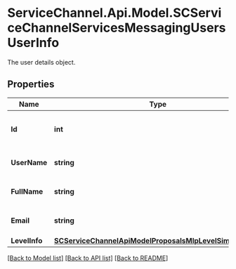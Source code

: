 # ServiceChannel.Api.Model.SCServiceChannelServicesMessagingUsersUserInfo
The user details object.

## Properties

Name | Type | Description | Notes
------------ | ------------- | ------------- | -------------
**Id** | **int** | The unique numeric identifier of the user. | [optional] 
**UserName** | **string** | The username of the user. | [optional] 
**FullName** | **string** | The full name of the user. | [optional] 
**Email** | **string** | The email address of the user. | [optional] 
**LevelInfo** | [**SCServiceChannelApiModelProposalsMlpLevelSimpleModel**](SCServiceChannelApiModelProposalsMlpLevelSimpleModel.md) |  | [optional] 

[[Back to Model list]](../README.md#documentation-for-models) [[Back to API list]](../README.md#documentation-for-api-endpoints) [[Back to README]](../README.md)


